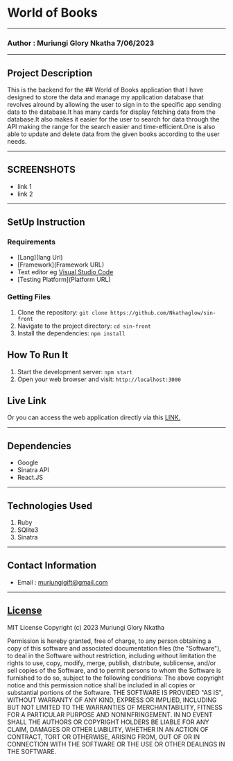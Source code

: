 # World of Books
*****
### Author : Muriungi Glory Nkatha 7/06/2023
****
## Project Description
This is the backend for the ## World of Books application that I have designed to store the data and manage my application database that revolves alround by allowing the user to sign in to the specific app sending data to the database.It has many cards for display fetching data from the database.It also makes it easier for the user to search for data through the API making the range for the search easier and time-efficient.One is also able to update and delete data from the given books according to the user needs.
******

## SCREENSHOTS
- link 1
- link 2


********
## SetUp Instruction
### Requirements
* [Lang](lang Url)
* [Framework](Framework URL)
* Text editor eg [Visual Studio Code](https://code.visualstudio.com/download)
* [Testing Platform](Platform URL)


### Getting Files
1. Clone the repository: `git clone https://github.com/Nkathaglow/sin-front`
2. Navigate to the project directory: `cd sin-front`
3. Install the dependencies: `npm install`

## How To Run It
1. Start the development server: `npm start`
2. Open your web browser and visit: `http://localhost:3000`

## Live Link
Or you can access the web application directly via this [LINK.](link.com/)
*****
## Dependencies
- Google
- Sinatra API
- React.JS
*****
## Technologies Used
1. Ruby
2. SQlite3
3. Sinatra

*****
## Contact Information
* Email : muriungigift@gmail.com
*****
## [License](LICENSE)
MIT License
Copyright (c) 2023 Muriungi Glory Nkatha

Permission is hereby granted, free of charge, to any person obtaining a copy
of this software and associated documentation files (the "Software"), to deal
in the Software without restriction, including without limitation the rights
to use, copy, modify, merge, publish, distribute, sublicense, and/or sell
copies of the Software, and to permit persons to whom the Software is
furnished to do so, subject to the following conditions:
The above copyright notice and this permission notice shall be included in all
copies or substantial portions of the Software.
THE SOFTWARE IS PROVIDED "AS IS", WITHOUT WARRANTY OF ANY KIND, EXPRESS OR
IMPLIED, INCLUDING BUT NOT LIMITED TO THE WARRANTIES OF MERCHANTABILITY,
FITNESS FOR A PARTICULAR PURPOSE AND NONINFRINGEMENT. IN NO EVENT SHALL THE
AUTHORS OR COPYRIGHT HOLDERS BE LIABLE FOR ANY CLAIM, DAMAGES OR OTHER
LIABILITY, WHETHER IN AN ACTION OF CONTRACT, TORT OR OTHERWISE, ARISING FROM,
OUT OF OR IN CONNECTION WITH THE SOFTWARE OR THE USE OR OTHER DEALINGS IN THE
SOFTWARE.
